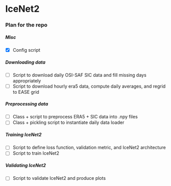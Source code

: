 # IceNet2

### Plan for the repo

##### Misc
* [x] Config script

##### Downloading data
* [ ] Script to download daily OSI-SAF SIC data and fill missing days appropriately
* [ ] Script to download hourly era5 data, compute daily averages, and regrid to EASE grid

##### Preprocessing data
* [ ] Class + script to preprocess ERA5 + SIC data into .npy files
* [ ] Class + pickling script to instantiate daily data loader

##### Training IceNet2
* [ ] Script to define loss function, validation metric, and IceNet2 architecture
* [ ] Script to train IceNet2

##### Validating IceNet2
* [ ] Script to validate IceNet2 and produce plots
